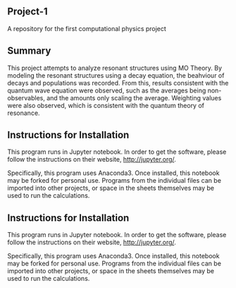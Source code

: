 ## Project-1
A repository for the first computational physics project

## Summary
This project attempts to analyze resonant structures using MO Theory. By modeling the resonant structures using a decay equation, the beahviour of decays and populations was recorded. From this, results consistent with the quantum wave equation were observed, such as the averages being non-observables, and the amounts only scaling the average. Weighting values were also observed, which is consistent with the quantum theory of resonance.

## Instructions for Installation
This program runs in Jupyter notebook. In order to get the software, please follow the instructions on their website, http://jupyter.org/.

Specifically, this program uses Anaconda3. Once installed, this notebook may be forked for personal use. Programs from the individual files can be imported into other projects, or space in the sheets themselves may be used to run the calculations.

## Instructions for Installation
This program runs in Jupyter notebook. In order to get the software, please follow the instructions on their website, http://jupyter.org/.

Specifically, this program uses Anaconda3. Once installed, this notebook may be forked for personal use. Programs from the individual files can be imported into other projects, or space in the sheets themselves may be used to run the calculations.